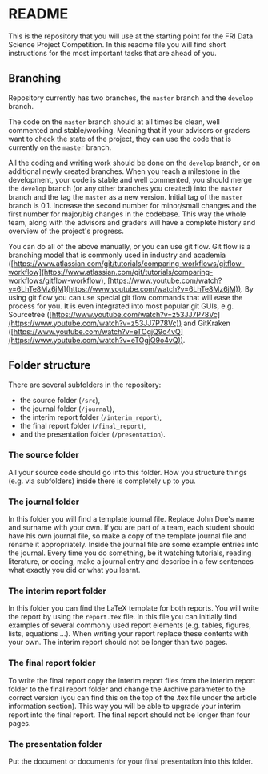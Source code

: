 # README #

This is the repository that you will use at the starting point for the FRI Data Science Project Competition. In this readme file you will find short instructions for the most important tasks that are ahead of you.

## Branching ##

Repository currently has two branches, the `master` branch and the `develop` branch.

The code on the `master` branch should at all times be clean, well commented and stable/working. Meaning that if your advisors or graders want to check the state of the project, they can use the code that is currently on the `master` branch.

All the coding and writing work should be done on the `develop` branch, or on additional newly created branches. When you reach a milestone in the development, your code is stable and well commented, you should merge the `develop` branch (or any other branches you created) into the `master` branch and the tag the `master` as a new version. Initial tag of the `master` branch is 0.1. Increase the second number for minor/small changes and the first number for major/big changes in the codebase. This way the whole team, along with the advisors and graders will have a complete history and overview of the project's progress.

You can do all of the above manually, or you can use git flow. Git flow is a branching model that is commonly used in industry and academia ([https://www.atlassian.com/git/tutorials/comparing-workflows/gitflow-workflow](https://www.atlassian.com/git/tutorials/comparing-workflows/gitflow-workflow), [https://www.youtube.com/watch?v=6LhTe8Mz6jM](https://www.youtube.com/watch?v=6LhTe8Mz6jM)). By using git flow you can use special git flow commands that will ease the process for you. It is even integrated into most popular git GUIs, e.g. Sourcetree ([https://www.youtube.com/watch?v=z53JJ7P78Vc](https://www.youtube.com/watch?v=z53JJ7P78Vc)) and GitKraken ([https://www.youtube.com/watch?v=eTOgjQ9o4vQ](https://www.youtube.com/watch?v=eTOgjQ9o4vQ)).

## Folder structure ##

There are several subfolders in the repository:

* the source folder (`/src`),
* the journal folder (`/journal`),
* the interim report folder (`/interim_report`),
* the final report folder (`/final_report`),
* and the presentation folder (`/presentation`).  
    
### The source folder ###

All your source code should go into this folder. How you structure things (e.g. via subfolders) inside there is completely up to you.

### The journal folder ###

In this folder you will find a template journal file. Replace John Doe's name and surname with your own. If you are part of a team, each student should have his own journal file, so make a copy of the template journal file and rename it appropriately. Inside the journal file are some example entries into the journal. Every time you do something, be it watching tutorials, reading literature, or coding, make a journal entry and describe in a few sentences what exactly you did or what you learnt.

### The interim report folder ###

In this folder you can find the LaTeX template for both reports. You will write the report by using the `report.tex` file. In this file you can initially find examples of several commonly used report elements (e.g. tables, figures, lists, equations ...). When writing your report replace these contents with your own. The interim report should not be longer than two pages.

### The final report folder ###

To write the final report copy the interim report files from the interim report folder to the final report folder and change the Archive parameter to the correct version (you can find this on the top of the .tex file under the article information section). This way you will be able to upgrade your interim report into the final report. The final report should not be longer than four pages.

### The presentation folder ###

Put the document or documents for your final presentation into this folder.
